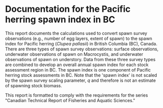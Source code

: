 # Documentation for the Pacific herring spawn index in BC

This report documents the calculations used to convert spawn survey observations (e.g., number of egg layers, extent of spawn) to the spawn index for Pacific herring (*Clupea pallasii*) in British Columbia (BC), Canada.
There are three types of spawn survey observations: surface observations, underwater observations of spawn on Macrocystis, and underwater observations of spawn on understory.
Data from these three survey types are combined to develop an overall annual spawn index for each stock assessment region in BC.
The spawn index is one component of Pacific herring stock assessments in BC.
Note that the 'spawn index' is not scaled by the spawn survey scaling parameter, *q* and therefore is not an estimate of spawning stock biomass.

This report is formatted to comply with the requirements for the series "Canadian Technical Report of Fisheries and Aquatic Sciences."
